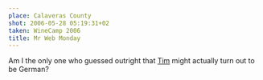 ```yaml
---
place: Calaveras County
shot: 2006-05-28 05:19:31+02
taken: WineCamp 2006
title: Mr Web Monday
---
```


Am I the only one who guessed outright that [Tim](http://plansphere.com/blog/) might actually turn out to be German?
